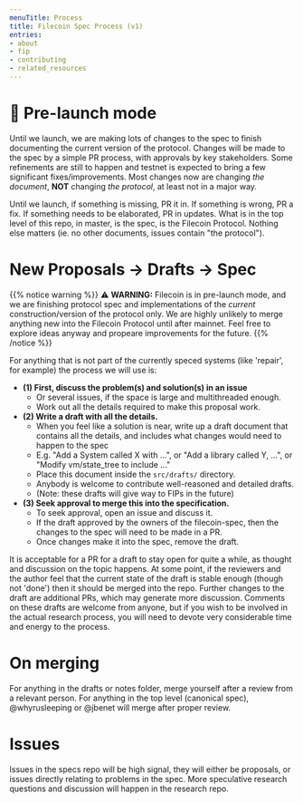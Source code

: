 ```yaml
---
menuTitle: Process
title: Filecoin Spec Process (v1)
entries:
- about
- fip
- contributing
- related_resources
---
```


# 🚀 Pre-launch mode

Until we launch, we are making lots of changes to the spec to finish documenting the current version of the protocol. Changes will be made to the spec by a simple PR process, with approvals by key stakeholders. Some refinements are still to happen and testnet is expected to bring a few significant fixes/improvements. Most changes now are changing _the document_, **NOT** changing _the protocol_, at least not in a major way.

Until we launch, if something is missing, PR it in. If something is wrong, PR a fix. If something needs to be elaborated, PR in updates. What is in the top level of this repo, in master, is the spec, is the Filecoin Protocol. Nothing else matters (ie. no other documents, issues contain "the protocol").

# New Proposals -> Drafts -> Spec

{{% notice warning %}}
⚠️ **WARNING:** Filecoin is in pre-launch mode, and we are finishing protocol spec and implementations of the _current_ construction/version of the protocol only. We are highly unlikely to merge anything new into the Filecoin Protocol until after mainnet. Feel free to explore ideas anyway and propeare improvements for the future.
{{% /notice %}}

For anything that is not part of the currently speced systems (like 'repair', for example) the process we will use is:

- **(1) First, discuss the problem(s) and solution(s) in an issue**
  - Or several issues, if the space is large and multithreaded enough.
  - Work out all the details required to make this proposal work.
- **(2) Write a draft with all the details.**
  - When you feel like a solution is near, write up a draft document that contains all the details, and includes what changes would need to happen to the spec
  - E.g. "Add a System called X with ...", or "Add a library called Y, ...", or "Modify vm/state_tree to include ..."
  - Place this document inside the `src/drafts/` directory.
  - Anybody is welcome to contribute well-reasoned and detailed drafts.
  - (Note: these drafts will give way to FIPs in the future)
- **(3) Seek approval to merge this into the specification.**
  - To seek approval, open an issue and discuss it.
  - If the draft approved by the owners of the filecoin-spec, then the changes to the spec will need to be made in a PR.
  - Once changes make it into the spec, remove the draft.

It is acceptable for a PR for a draft to stay open for quite a while, as thought and discussion on the topic happens. At some point, if the reviewers and the author feel that the current state of the draft is stable enough (though not 'done') then it should be merged into the repo. Further changes to the draft are additional PRs, which may generate more discussion. Comments on these drafts are welcome from anyone, but if you wish to be involved in the actual research process, you will need to devote very considerable time and energy to the process.

# On merging

For anything in the drafts or notes folder, merge yourself after a review from a relevant person. For anything in the top level (canonical spec), @whyrusleeping or @jbenet will merge after proper review.

# Issues

Issues in the specs repo will be high signal, they will either be proposals, or issues directly relating to problems in the spec. More speculative research questions and discussion will happen in the research repo.
